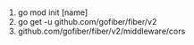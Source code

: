 # 
1. go mod init [name]
2. go get -u github.com/gofiber/fiber/v2
3. github.com/gofiber/fiber/v2/middleware/cors